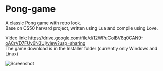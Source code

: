 # Pong-game
A classic Pong game with retro look.<br/>
Base on CS50 harvard project, written using Lua and compile using Love.

Video link: https://drive.google.com/file/d/12WPuColBV8q0CAN9-oACrVD7FUy6N3Uj/view?usp=sharing<br/>
The game download is in the Installer folder (currently only Windows and Linux) 

![Screenshot](https://i.imgur.com/LXHgjPJ.png)
